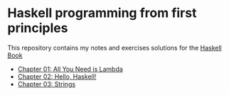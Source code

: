 # Haskell programming from first principles

This repository contains my notes and exercises solutions for the [Haskell Book][haskell-book]

- [Chapter 01: All You Need is Lambda](/chapter-01)
- [Chapter 02: Hello, Haskell!](/chapter-02)
- [Chapter 03: Strings](/chapter-03)

[haskell-book]: http://haskellbook.com/
